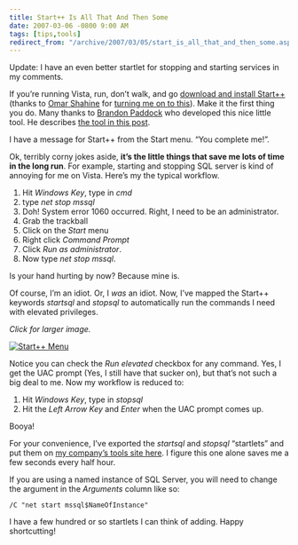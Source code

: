```yaml
---
title: Start++ Is All That And Then Some
date: 2007-03-06 -0800 9:00 AM
tags: [tips,tools]
redirect_from: "/archive/2007/03/05/start_is_all_that_and_then_some.aspx/"
---
```


Update: I have an even better startlet for stopping and starting
services in my comments.

If you’re running Vista, run, don’t walk, and go [download and install
Start++](http://brandonlive.com/startplusplus/download "Start++ Download")
(thanks to [Omar
Shahine](http://www.shahine.com/omar/ "Omar Shahine’s Blog") for
[turning me on to
this](http://www.shahine.com/omar/Start.aspx "Start++")). Make it the
first thing you do. Many thanks to [Brandon
Paddock](http://brandonlive.com/ "Brandon Paddock’s Blog") who developed
this nice little tool. He describes [the tool in this
post](http://brandonlive.com/2007/02/22/new-tool-i-made-for-vista-start/ "New Tool For Vista").

I have a message for Start++ from the Start menu. “You complete me!”.

Ok, terribly corny jokes aside, **it’s the little things that save me
lots of time in the long run**. For example, starting and stopping SQL
server is kind of annoying for me on Vista. Here’s my the typical
workflow.

1.  Hit *Windows Key*, type in *cmd*
2.  type *net stop mssql*
3.  Doh! System error 1060 occurred. Right, I need to be an
    administrator.
4.  Grab the trackball
5.  Click on the *Start* menu
6.  Right click *Command Prompt*
7.  Click *Run as administrator*.
8.  Now type *net stop mssql*.

Is your hand hurting by now? Because mine is.

Of course, I’m an idiot. Or, I *was* an idiot. Now, I’ve mapped the
Start++ keywords *startsql* and *stopsql* to automatically run the
commands I need with elevated privileges.

*Click for larger image.*

[![Start++
Menu](https://haacked.com/images/haacked_com/WindowsLiveWriter/StartIsAllThatAndThenSome_ABF8/Start++_thumb%5B3%5D.png)](https://haacked.com/images/haacked_com/WindowsLiveWriter/StartIsAllThatAndThenSome_ABF8/Start++%5B5%5D.png)

Notice you can check the *Run elevated* checkbox for any command. Yes, I
get the UAC prompt (Yes, I still have that sucker on), but that’s not
such a big deal to me. Now my workflow is reduced to:

1.  Hit *Windows Key*, type in *stopsql*
2.  Hit the *Left Arrow Key* and *Enter* when the UAC prompt comes up.

Booya!

For your convenience, I’ve exported the *startsql* and *stopsql*
“startlets” and put them on [my company’s tools site
here](http://tools.veloc-it.com/tabid/58/grm2id/22/Default.aspx "Start and Stop SQL Start++ Startlet").
I figure this one alone saves me a few seconds every half hour.

If you are using a named instance of SQL Server, you will need to change
the argument in the *Arguments* column like so:

`/C "net start mssql$NameOfInstance"`

I have a few hundred or so startlets I can think of adding. Happy
shortcutting!
